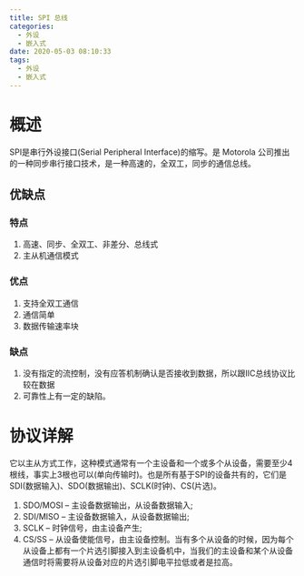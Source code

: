 ```yaml
---
title: SPI 总线
categories:
  - 外设
  - 嵌入式
date: 2020-05-03 08:10:33
tags:
  - 外设
  - 嵌入式
---
```


# 概述

SPI是串行外设接口(Serial Peripheral Interface)的缩写。是 Motorola 公司推出的一种同步串行接口技术，是一种高速的，全双工，同步的通信总线。

## 优缺点

### 特点

1. 高速、同步、全双工、非差分、总线式
1. 主从机通信模式

### 优点
1. 支持全双工通信
1. 通信简单
1. 数据传输速率块

### 缺点

1. 没有指定的流控制，没有应答机制确认是否接收到数据，所以跟IIC总线协议比较在数据
1. 可靠性上有一定的缺陷。

# 协议详解

它以主从方式工作，这种模式通常有一个主设备和一个或多个从设备，需要至少4根线，事实上3根也可以(单向传输时)。也是所有基于SPI的设备共有的，它们是SDI(数据输入)、SDO(数据输出)、SCLK(时钟)、CS(片选)。

1. SDO/MOSI – 主设备数据输出，从设备数据输入;
1. SDI/MISO – 主设备数据输入，从设备数据输出;
1. SCLK – 时钟信号，由主设备产生;
1. CS/SS – 从设备使能信号，由主设备控制。当有多个从设备的时候，因为每个从设备上都有一个片选引脚接入到主设备机中，当我们的主设备和某个从设备通信时将需要将从设备对应的片选引脚电平拉低或者是拉高。
